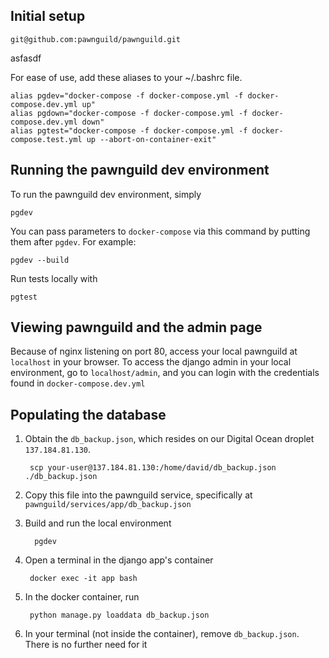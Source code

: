 ## Initial setup

	git@github.com:pawnguild/pawnguild.git

asfasdf

For ease of use, add these aliases to your ~/.bashrc file.

	alias pgdev="docker-compose -f docker-compose.yml -f docker-compose.dev.yml up"
	alias pgdown="docker-compose -f docker-compose.yml -f docker-compose.dev.yml down"
	alias pgtest="docker-compose -f docker-compose.yml -f docker-compose.test.yml up --abort-on-container-exit"


## Running the pawnguild dev environment

To run the pawnguild dev environment, simply

	pgdev

You can pass parameters to `docker-compose` via this command by putting them after `pgdev`. For example: 

	pgdev --build

Run tests locally with

	pgtest


## Viewing pawnguild and the admin page

Because of nginx listening on port 80, access your local pawnguild at `localhost` in your browser. To access the django admin in your local environment, go to `localhost/admin`, and you can login with the credentials found in `docker-compose.dev.yml`

## Populating the database

1. Obtain the `db_backup.json`, which resides on our Digital Ocean droplet `137.184.81.130`.

		scp your-user@137.184.81.130:/home/david/db_backup.json ./db_backup.json

2. Copy this file into the pawnguild service, specifically at `pawnguild/services/app/db_backup.json`
3. Build and run the local environment

		 pgdev

4. Open a terminal in the django app's container

		docker exec -it app bash


5. In the docker container, run 

		python manage.py loaddata db_backup.json

6. In your terminal (not inside the container), remove `db_backup.json`. There is no further need for it
